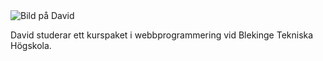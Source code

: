 <div class="byline">
    <img src="image/dn.jpg&w=75" alt="Bild på David">
    <p>David studerar ett kurspaket i webbprogrammering vid Blekinge Tekniska Högskola.</p>
</div>
